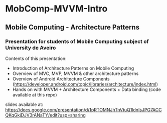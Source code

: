 # MobComp-MVVM-Intro
## Mobile Computing - Architecture Patterns

### Presentation for students of Mobile Computing subject of University de Aveiro

Contents of this presentation:
- Introduction of Architecture Patterns on Mobile Computing
- Overview of MVC, MVP, MVVM & other architecture patterns
- Overview of Android Architecture Components (https://developer.android.com/topic/libraries/architecture/index.html)
- Hands on with MVVM + Architecture Components + Data binding (code available at this repo)

slides available at: https://docs.google.com/presentation/d/1pRTOMNJhTnVtuQ1ldnIsJPG7ACCQKqGkjDJV3rANaTY/edit?usp=sharing
